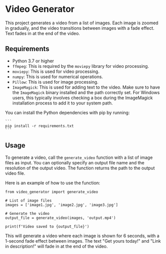 # Video Generator

This project generates a video from a list of images. Each image is zoomed in gradually, and the video transitions between images with a fade effect. Text fades in at the end of the video.

## Requirements

- Python 3.7 or higher
- `ffmpeg`: This is required by the `moviepy` library for video processing.
- `moviepy`: This is used for video processing.
- `numpy`: This is used for numerical operations.
- `Pillow`: This is used for image processing.
- `ImageMagick`: This is used for adding text to the video. Make sure to have the `ImageMagick` binary installed and the path correctly set. For Windows users, this typically involves checking a box during the ImageMagick installation process to add it to your system path.

You can install the Python dependencies with pip by running:

    ```
    pip install -r requirements.txt
    ```

## Usage

To generate a video, call the `generate_video` function with a list of image files as input. You can optionally specify an output file name and the resolution of the output video. The function returns the path to the output video file.

Here is an example of how to use the function:

```
from video_generator import generate_video

# List of image files
images = ['image1.jpg', 'image2.jpg', 'image3.jpg']

# Generate the video
output_file = generate_video(images, 'output.mp4')

print(f'Video saved to {output_file}')
```

This will generate a video where each image is shown for 6 seconds, with a 1-second fade effect between images. The text "Get yours today!" and "Link in description!" will fade in at the end of the video.
